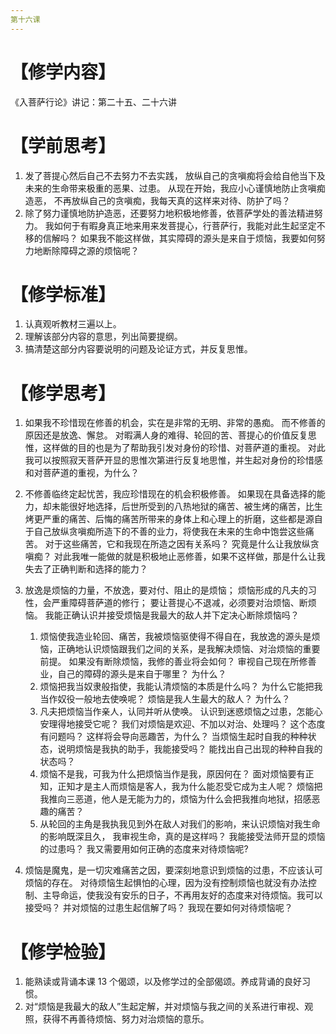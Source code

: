 ```yaml
---
第十六课
---
```


# 【修学内容】

《入菩萨行论》讲记：第二十五、二十六讲

# 【学前思考】

1.  发了菩提心然后自己不去努力不去实践，
    放纵自己的贪嗔痴将会给自他当下及未来的生命带来极重的恶果、过患。
    从现在开始，我应小心谨慎地防止贪嗔痴造恶，
    不再放纵自己的贪嗔痴，我每天真的这样来对待、防护了吗？
2.  除了努力谨慎地防护造恶，还要努力地积极地修善，依菩萨学处的善法精进努力。
    我如何于有暇身真正地来用来发菩提心，行菩萨行，我能对此生起坚定不移的信解吗？
    如果我不能这样做，其实障碍的源头是来自于烦恼，我要如何努力地断除障碍之源的烦恼呢？

# 【修学标准】

1.  认真观听教材三遍以上。
2.  理解该部分内容的意思，列出简要提纲。
3.  搞清楚这部分内容要说明的问题及论证方式，并反复思惟。

# 【修学思考】

1.  如果我不珍惜现在修善的机会，实在是非常的无明、非常的愚痴。
    而不修善的原因还是放逸、懈怠。
    对暇满人身的难得、轮回的苦、菩提心的价值反复思惟，这样做的目的也是为了帮助我引发对身份的珍惜、对菩萨道的重视。
    对此我可以按照寂天菩萨开显的思惟次第进行反复地思惟，并生起对身份的珍惜感和对菩萨道的重视，为什么？

2.  不修善临终定起忧苦，我应珍惜现在的机会积极修善。
    如果现在具备选择的能力，却未能很好地选择，后世所受到的八热地狱的痛苦、被生烤的痛苦，比生烤更严重的痛苦、后悔的痛苦所带来的身体上和心理上的折磨，这些都是源自于自己放纵贪嗔痴所造下的不善的业力，将使我在未来的生命中饱尝这些痛苦。
    对于这些痛苦，它和我现在所造之因有关系吗？
    究竟是什么让我放纵贪嗔痴？
    对此我唯一能做的就是积极地止恶修善，如果不这样做，那是什么让我失去了正确判断和选择的能力？

3.  放逸是烦恼的力量，不放逸，要对付、阻止的是烦恼；
    烦恼形成的凡夫的习性，会严重障碍菩萨道的修行；
    要让菩提心不退减，必须要对治烦恼、断烦恼。
    我能正确认识并接受烦恼是我最大的敌人并下定决心断除烦恼吗？

    1. 烦恼使我造业轮回、痛苦，我被烦恼驱使得不得自在，我放逸的源头是烦恼，正确地认识烦恼跟我们之间的关系，是我解决烦恼、对治烦恼的重要前提。
       如果没有断除烦恼，我修的善业将会如何？
       审视自己现在所修善业，自己的障碍的源头是来自于哪里？
       为什么？
    2. 烦恼把我当奴隶般指使，我能认清烦恼的本质是什么吗？
       为什么它能把我当作奴役一般地去使唤呢？
       烦恼是我人生最大的敌人？
       为什么？
    3. 凡夫把烦恼当作亲人，认同并听从使唤。
       认识到迷惑烦恼之过患，怎能心安理得地接受它呢？
       我们对烦恼是欢迎、不加以对治、处理吗？
       这个态度有问题吗？
       这样将会导向恶趣苦，为什么？
       当烦恼生起时自我的种种状态，说明烦恼是我执的助手，我能接受吗？
       能找出自己出现的种种自我的状态吗？
    4. 烦恼不是我，可我为什么把烦恼当作是我，原因何在？
       面对烦恼要有正知，正知才是主人而烦恼是客人，我为什么能忍受它成为主人呢？
       烦恼把我推向三恶道，他人是无能为力的，烦恼为什么会把我推向地狱，招感恶趣的痛苦？
    5. 从轮回的主角是我执我见到外在敌人对我们的影响，来认识烦恼对我生命的影响既深且久，
       我审视生命，真的是这样吗？
       我能接受法师开显的烦恼的过患吗？
       我又需要用如何正确的态度来对待烦恼呢?

4.  烦恼是魔鬼，是一切灾难痛苦之因，要深刻地意识到烦恼的过患，不应该认可烦恼的存在。
    对待烦恼生起惧怕的心理，因为没有控制烦恼也就没有办法控制、主导命运，使我没有安乐的日子，不再用友好的态度来对待烦恼。我可以接受吗？
    并对烦恼的过患生起信解了吗？
    我现在要如何对待烦恼呢？

# 【修学检验】

1.  能熟读或背诵本课 13 个偈颂，以及修学过的全部偈颂。养成背诵的良好习惯。
2.  对“烦恼是我最大的敌人”生起定解，并对烦恼与我之间的关系进行审视、观照，获得不再善待烦恼、努力对治烦恼的意乐。

